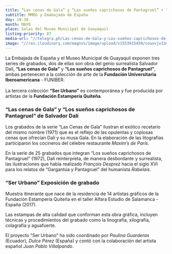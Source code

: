 ```yaml
---
title: “Las cenas de Gala” y “Los sueños caprichosos de Pantagruel” + “Ser urbano”.
subtitle: MMDG y Emabajada de España
day: 10-30
month: MAYO
place: Salas del Museo Municipal de Guayaquil
listing-priority: 87
media-url: "//telegra.ph/Las-cenas-de-Gala-y-Los-sueños-caprichosos-de-Pantagruel--Ser-urbano-03-27"
image: "//res.cloudinary.com/magnvs/image/upload/v1553915450/couovjx13qgrn45rlhx0.jpg"
---
```


La Embajada de España y el Museo Municipal de Guayaquil exponen tres series de grabados, dos de ellas son obra del genio surrealista Salvador Dalí, **“Las cenas de Gala”** y **“Los sueños caprichosos de Pantagruel”**, ambas pertenecen a la colección de arte de la **Fundación Universitaria Iberoamericana** - FUNIBER.<br /><br />La tercera colección **“Ser Urbano”** es contemporánea y fue producida por artistas de la **Fundación Estampería Quiteña**.

### “Las cenas de Gala” y “Los sueños caprichosos de Pantagruel” de Salvador Dalí

Los grabados de la serie “Las Cenas de Gala” ilustran el exótico recetario del mismo nombre (1971) que es el reflejo de las opulentas y copiosas cenas que ofrecían Dalí y su musa Gala. En la elaboración de las litografías participaron los cocineros del célebre restaurante *Maxim’s de París*.

En la serie de 25 grabados que integran “Los sueños caprichosos de Pantagruel” (1972), Dalí reinterpreta, de manera desbordante y surrealista, las ilustraciones que había realizado *François Desprez* hacia el siglo XVI para los relatos de “Gargantúa y Pantagruel” del humanista *Rabelais*.

### “Ser Urbano” Exposición de grabado

Muestra itinerante que nace de la residencia de 14 artistas gráficos de la Fundación Estampería Quiteña en el taller Alfara Estudio de Salamanca - España (2017).

Las estampas de alta calidad que conforman esta obra gráfica, incluyen técnicas y procedimientos del grabado como la linografía, xilografía, colagrafía y aguafuerte.

El proyecto “Ser Urbano” ha sido coordinado por *Paulina Guarderas* (Ecuador), *Dulce Pérez* (España) y contó con la colaboración del artista español *Juan Pablo Villalpando*.
